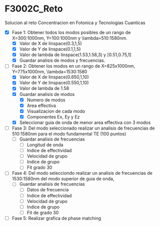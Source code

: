 # F3002C_Reto
Solucion al reto Concentracion en Fotonica y Tecnologias Cuanticas
- [x] Fase 1: Obtener todos los modos posibles de un rango de X=300:1000nm, Y=100:1000nm y \lambda=510:1580nm.
	- [x] Valor de X de linspace(0.3,1,5)
	- [x] Valor de Y de linspace(0.1,1,5)
	- [x] Valor de lambda de linspace(1.53,1.58,3) y [0.51,0.75,1]
	- [x] Guardar analisis de modos y frecuencias.
- [ ] Fase 2: Obtener los modos en un rango de X=825x1000nm, Y=775x1000nm, \lambda=1530:1580
	- [x] Valor de X de linspace(0.650,1,10)
	- [x] Valor de Y de linspace(0.550,1,10)
	- [x] Valor de lambda de 1.58
	- [x] Guardar analisis de modos
		- [x] Numero de modos
		- [x] Area effectiva
		- [x] Visualizacion de cada modo
		- [x] Componentes Ex, Ey y Ez
	- [x] Seleccionar guia de onda de menor area effectiva con 3 modos
- [ ] Fase 3: Del modo seleccionado realizar un analisis de frecuencias de 510:1580nm para el modo fundamental TE (100 puntos)
	- [ ] Guardar analisis de frecuencias
		- [ ] Longitud de onda
		- [ ] Indice de effectividad
		- [ ] Velocidad de grupo
		- [ ] Indice de grupo
		- [ ] Fit grado 30
- [ ] Fase 4: Del modo selecciondo realizar un analisis de frecuencias de 1530:1580nm del modo superior de guia de onda,
	- [ ] Guardar analisis de frecuencias
		- [ ] Datos de frecuencia
		- [ ] Indice de effectividad
		- [ ] Velocidad de grupo
		- [ ] Indice de grupo
		- [ ] Fit de grado 30
- [ ] Fase 5: Realizar grafica de phase matching
